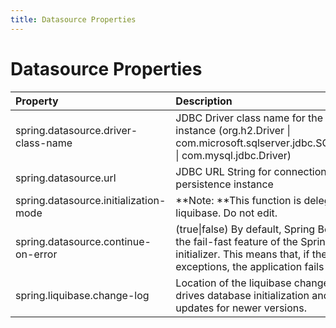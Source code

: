 ```yaml
---
title: Datasource Properties
---
```


# Datasource Properties

| Property | Description | Default Value |
| :--- | :--- | :--- |
| spring.datasource.driver-class-name | JDBC Driver class name for the persistence instance (org.h2.Driver &#124; com.microsoft.sqlserver.jdbc.SQLServerDriver &#124; com.mysql.jdbc.Driver) | org.h2.Driver |
| spring.datasource.url | JDBC URL String for connection to the persistence instance | jdbc:h2:$&#123;sharedDataPath}/embedded/data/h2; DB_CLOSE_ON_EXIT=FALSE |
| spring.datasource.initialization-mode | **Note:  **This function is delegated to liquibase. Do not edit. | never |
| spring.datasource.continue-on-error | (true&#124;false) By default, Spring Boot enables the fail-fast feature of the Spring JDBC initializer. This means that, if the scripts cause exceptions, the application fails to start. | false |
| spring.liquibase.change-log | Location of the liquibase change-log, which drives database initialization and database updates for newer versions. | classpath:db.changelog-master.xml |

